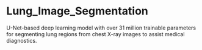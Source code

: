 # Lung_Image_Segmentation

U-Net-based deep learning model with over 31 million trainable parameters for segmenting lung
regions from chest X-ray images to assist medical diagnostics.
